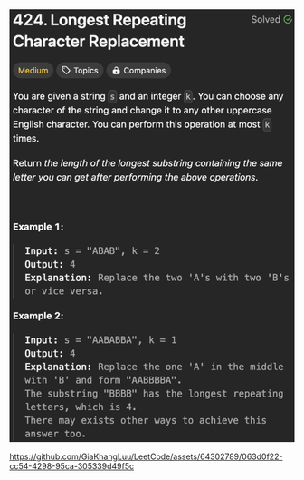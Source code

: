 <img width="565" alt="topic" src="./topic_longest_repeating_character_replacement.png">


https://github.com/GiaKhangLuu/LeetCode/assets/64302789/063d0f22-cc54-4298-95ca-305339d49f5c

